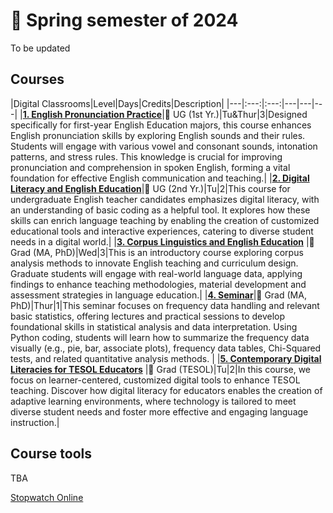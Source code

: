 # 🌱 Spring semester of 2024
To be updated
## Courses

|Digital Classrooms|Level|Days|Credits|Description|
|---|:---:|:---:|---|---|---|
|**[1. English Pronunciation Practice](https://github.com/MK316/Spring2024/blob/main/Engpro/readme.md)**|📒 UG (1st Yr.)|Tu&Thur|3|Designed specifically for first-year English Education majors, this course enhances English pronunciation skills by exploring English sounds and their rules. Students will engage with various vowel and consonant sounds, intonation patterns, and stress rules. This knowledge is crucial for improving pronunciation and comprehension in spoken English, forming a vital foundation for effective English communication and teaching.|
|**[2. Digital Literacy and English Education](https://github.com/MK316/Spring2024/blob/main/DLEE/readme.md)**|📙 UG (2nd Yr.)|Tu|2|This course for undergraduate English teacher candidates emphasizes digital literacy, with an understanding of basic coding as a helpful tool. It explores how these skills can enrich language teaching by enabling the creation of customized educational tools and interactive experiences, catering to diverse student needs in a digital world.|
|**[3. Corpus Linguistics and English Education](https://github.com/MK316/Spring2024/blob/main/Corpus/readme.md)** |📘 Grad (MA, PhD)|Wed|3|This is an introductory course exploring corpus analysis methods to innovate English teaching and curriculum design. Graduate students will engage with real-world language data, applying findings to enhance teaching methodologies, material development and assessment strategies in language education.|
|**[4. Seminar](https://github.com/MK316/Spring2024/blob/main/Seminar/readme.md)**|📘 Grad (MA, PhD)|Thur|1|This seminar focuses on frequency data handling and relevant basic statistics, offering lectures and practical sessions to develop foundational skills in statistical analysis and data interpretation. Using Python coding, students will learn how to summarize the frequency data visually (e.g., pie, bar, associate plots), frequency data tables, Chi-Squared tests, and related quantitative analysis methods. |
|**[5. Contemporary Digital Literacies for TESOL Educators](https://github.com/MK316/Spring2024/blob/main/DLTESOL/readme.md)** |📗 Grad (TESOL)|Tu|2|In this course, we focus on learner-centered, customized digital tools to enhance TESOL teaching. Discover how digital literacy for educators enables the creation of adaptive learning environments, where technology is tailored to meet diverse student needs and foster more effective and engaging language instruction.|

## Course tools 
TBA

[Stopwatch Online](https://time-stuff.com/embed.html)
